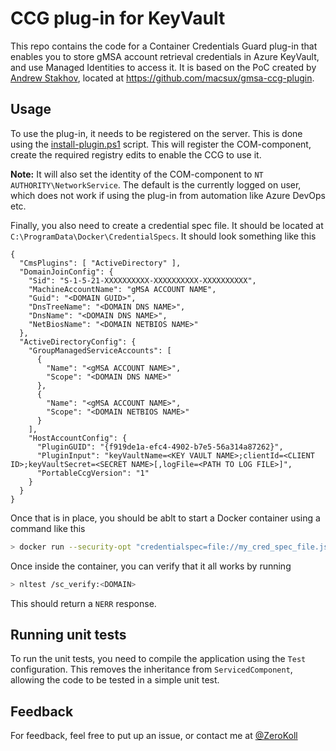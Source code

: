 # CCG plug-in for KeyVault

This repo contains the code for a Container Credentials Guard plug-in that enables you to store gMSA account retrieval credentials in Azure KeyVault, and use Managed Identities to access it. It is based on the PoC created by [Andrew Stakhov](https://stakhov.pro/), located at https://github.com/macsux/gmsa-ccg-plugin.

## Usage

To use the plug-in, it needs to be registered on the server. This is done using the [install-plugin.ps1](./resources/install-plugin.ps1) script. This will register the COM-component, create the required registry edits to enable the CCG to use it.

__Note:__ It will also set the identity of the COM-component to `NT AUTHORITY\NetworkService`. The default is the currently logged on user, which does not work if using the plug-in from automation like Azure DevOps etc.

Finally, you also need to create a credential spec file. It should be located at `C:\ProgramData\Docker\CredentialSpecs`. It should look something like this

```
{
  "CmsPlugins": [ "ActiveDirectory" ],
  "DomainJoinConfig": {
    "Sid": "S-1-5-21-XXXXXXXXXX-XXXXXXXXXX-XXXXXXXXXX",
    "MachineAccountName": "gMSA ACCOUNT NAME",
    "Guid": "<DOMAIN GUID>",
    "DnsTreeName": "<DOMAIN DNS NAME>",
    "DnsName": "<DOMAIN DNS NAME>",
    "NetBiosName": "<DOMAIN NETBIOS NAME>"
  },
  "ActiveDirectoryConfig": {
    "GroupManagedServiceAccounts": [
      {
        "Name": "<gMSA ACCOUNT NAME>",
        "Scope": "<DOMAIN DNS NAME>"
      },
      {
        "Name": "<gMSA ACCOUNT NAME>",
        "Scope": "<DOMAIN NETBIOS NAME>"
      }
    ],
    "HostAccountConfig": {
      "PluginGUID": "{f919de1a-efc4-4902-b7e5-56a314a87262}",
      "PluginInput": "keyVaultName=<KEY VAULT NAME>;clientId=<CLIENT ID>;keyVaultSecret=<SECRET NAME>[,logFile=<PATH TO LOG FILE>]",
      "PortableCcgVersion": "1"
    }
  }
}
```

Once that is in place, you should be ablt to start a Docker container using a command like this

```bash
> docker run --security-opt "credentialspec=file://my_cred_spec_file.json" -it mcr.microsoft.com/windows/servercore:ltsc2019 powershell
```

Once inside the container, you can verify that it all works by running

```bash
> nltest /sc_verify:<DOMAIN>
```

This should return a `NERR` response.

## Running unit tests

To run the unit tests, you need to compile the application using the `Test` configuration. This removes the inheritance from `ServicedComponent`, allowing the code to be tested in a simple unit test.

## Feedback

For feedback, feel free to put up an issue, or contact me at [@ZeroKoll](https://twitter.com/zerokoll)